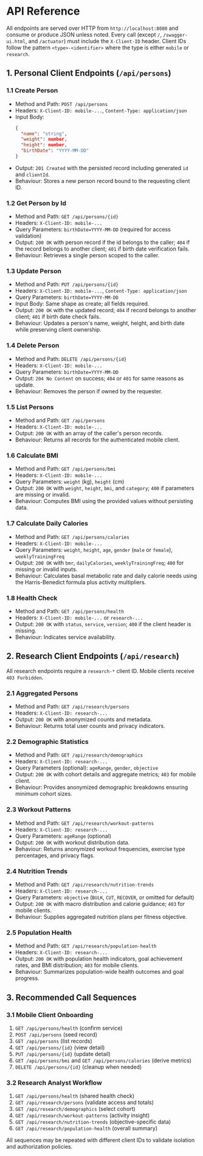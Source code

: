 # API Reference

All endpoints are served over HTTP from `http://localhost:8080` and consume or produce JSON unless noted. Every call (except `/`, `/swagger-ui.html`, and `/actuator`) must include the `X-Client-ID` header. Client IDs follow the pattern `<type>-<identifier>` where the type is either `mobile` or `research`.

## 1. Personal Client Endpoints (`/api/persons`)

### 1.1 Create Person
- Method and Path: `POST /api/persons`
- Headers: `X-Client-ID: mobile-...`, `Content-Type: application/json`
- Input Body:
  ```json
  {
    "name": "string",
    "weight": number,
    "height": number,
    "birthDate": "YYYY-MM-DD"
  }
  ```
- Output: `201 Created` with the persisted record including generated `id` and `clientId`.
- Behaviour: Stores a new person record bound to the requesting client ID.

### 1.2 Get Person by Id
- Method and Path: `GET /api/persons/{id}`
- Headers: `X-Client-ID: mobile-...`
- Query Parameters: `birthDate=YYYY-MM-DD` (required for access validation)
- Output: `200 OK` with person record if the id belongs to the caller; `404` if the record belongs to another client; `401` if birth date verification fails.
- Behaviour: Retrieves a single person scoped to the caller.

### 1.3 Update Person
- Method and Path: `PUT /api/persons/{id}`
- Headers: `X-Client-ID: mobile-...`, `Content-Type: application/json`
- Query Parameters: `birthDate=YYYY-MM-DD`
- Input Body: Same shape as create; all fields required.
- Output: `200 OK` with the updated record; `404` if record belongs to another client; `401` if birth date check fails.
- Behaviour: Updates a person's name, weight, height, and birth date while preserving client ownership.

### 1.4 Delete Person
- Method and Path: `DELETE /api/persons/{id}`
- Headers: `X-Client-ID: mobile-...`
- Query Parameters: `birthDate=YYYY-MM-DD`
- Output: `204 No Content` on success; `404` or `401` for same reasons as update.
- Behaviour: Removes the person if owned by the requester.

### 1.5 List Persons
- Method and Path: `GET /api/persons`
- Headers: `X-Client-ID: mobile-...`
- Output: `200 OK` with an array of the caller's person records.
- Behaviour: Returns all records for the authenticated mobile client.

### 1.6 Calculate BMI
- Method and Path: `GET /api/persons/bmi`
- Headers: `X-Client-ID: mobile-...`
- Query Parameters: `weight` (kg), `height` (cm)
- Output: `200 OK` with `weight`, `height`, `bmi`, and `category`; `400` if parameters are missing or invalid.
- Behaviour: Computes BMI using the provided values without persisting data.

### 1.7 Calculate Daily Calories
- Method and Path: `GET /api/persons/calories`
- Headers: `X-Client-ID: mobile-...`
- Query Parameters: `weight`, `height`, `age`, `gender` (`male` or `female`), `weeklyTrainingFreq`
- Output: `200 OK` with `bmr`, `dailyCalories`, `weeklyTrainingFreq`; `400` for missing or invalid inputs.
- Behaviour: Calculates basal metabolic rate and daily calorie needs using the Harris-Benedict formula plus activity multipliers.

### 1.8 Health Check
- Method and Path: `GET /api/persons/health`
- Headers: `X-Client-ID: mobile-...` or `research-...`
- Output: `200 OK` with `status`, `service`, `version`; `400` if the client header is missing.
- Behaviour: Indicates service availability.

## 2. Research Client Endpoints (`/api/research`)

All research endpoints require a `research-*` client ID. Mobile clients receive `403 Forbidden`.

### 2.1 Aggregated Persons
- Method and Path: `GET /api/research/persons`
- Headers: `X-Client-ID: research-...`
- Output: `200 OK` with anonymized counts and metadata.
- Behaviour: Returns total user counts and privacy indicators.

### 2.2 Demographic Statistics
- Method and Path: `GET /api/research/demographics`
- Headers: `X-Client-ID: research-...`
- Query Parameters (optional): `ageRange`, `gender`, `objective`
- Output: `200 OK` with cohort details and aggregate metrics; `403` for mobile client.
- Behaviour: Provides anonymized demographic breakdowns ensuring minimum cohort sizes.

### 2.3 Workout Patterns
- Method and Path: `GET /api/research/workout-patterns`
- Headers: `X-Client-ID: research-...`
- Query Parameters: `ageRange` (optional)
- Output: `200 OK` with workout distribution data.
- Behaviour: Returns anonymized workout frequencies, exercise type percentages, and privacy flags.

### 2.4 Nutrition Trends
- Method and Path: `GET /api/research/nutrition-trends`
- Headers: `X-Client-ID: research-...`
- Query Parameters: `objective` (`BULK`, `CUT`, `RECOVER`, or omitted for default)
- Output: `200 OK` with macro distribution and calorie guidance; `403` for mobile clients.
- Behaviour: Supplies aggregated nutrition plans per fitness objective.

### 2.5 Population Health
- Method and Path: `GET /api/research/population-health`
- Headers: `X-Client-ID: research-...`
- Output: `200 OK` with population health indicators, goal achievement rates, and BMI distribution; `403` for mobile clients.
- Behaviour: Summarizes population-wide health outcomes and goal progress.

## 3. Recommended Call Sequences

### 3.1 Mobile Client Onboarding
1. `GET /api/persons/health` (confirm service)
2. `POST /api/persons` (seed record)
3. `GET /api/persons` (list records)
4. `GET /api/persons/{id}` (view detail)
5. `PUT /api/persons/{id}` (update detail)
6. `GET /api/persons/bmi` and `GET /api/persons/calories` (derive metrics)
7. `DELETE /api/persons/{id}` (cleanup when needed)

### 3.2 Research Analyst Workflow
1. `GET /api/persons/health` (shared health check)
2. `GET /api/research/persons` (validate access and totals)
3. `GET /api/research/demographics` (select cohort)
4. `GET /api/research/workout-patterns` (activity insight)
5. `GET /api/research/nutrition-trends` (objective-specific data)
6. `GET /api/research/population-health` (overall summary)

All sequences may be repeated with different client IDs to validate isolation and authorization policies.

